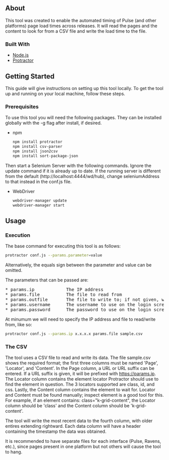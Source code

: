 ## About

This tool was created to enable the automated timing of Pulse (and other platforms) page load times across releases. It will read the pages and the content to look for from a CSV file and write the load time to the file.

### Built With

* [Node.js](https://nodejs.org/en/)
* [Protractor](http://www.protractortest.org/#/)

## Getting Started

This guide will give instructions on setting up this tool locally. To get the tool up and running on your local machine, follow these steps.

### Prerequisites

To use this tool you will need the following packages. They can be installed globally with the -g flag after install, if desired.
* npm
  ```sh
  npm install protractor
  npm install csv-parser
  npm install json2csv
  npm install sort-package-json
  ```

Then start a Selenium Server with the following commands. Ignore the update command if it is already up to date. If the running server is different from the default (http://localhost:4444/wd/hub), change seleniumAddress to that instead in the conf.js file.
* WebDriver
  ```sh
  webdriver-manager update
  webdriver-manager start
  ```

## Usage

### Execution
The base command for executing this tool is as follows:
```sh
protractor conf.js --params.parameter=value
```
Alternatively, the equals sign between the parameter and value can be omitted.

The parameters that can be passed are:
<pre>
* params.ip            The IP address
* params.file          The file to read from
* params.outfile       The file to write to; if not given, will write to the input file
* params.username      The username to use on the login screen; default is admin
* params.password      The password to use on the login screen; default is admin
</pre>

At minumum we will need to specify the IP address and file to read/write from, like so:

```sh
protractor conf.js --params.ip x.x.x.x params.file sample.csv
```

### The CSV
The tool uses a CSV file to read and write its data. The file sample.csv shows the required format; the first three columns must be named 'Page', 'Locator', and 'Content'. In the Page column, a URL or URL suffix can be entered. If a URL suffix is given, it will be prefixed with https://params.ip. The Locator column contains the element locator Protractor should use to find the element in question. The 3 locators supported are class, id, and css. Lastly, the Content column contains the element to wait for. Locator and Content must be found manually; inspect element is a good tool for this. For example, if an element contains: class="k-grid-content", the Locator column should be 'class' and the Content column should be 'k-grid-content'.

The tool will write the most recent data to the fourth column, with older entires extending rightward. Each data column will have a header containing the timestamp the data was obtained.

It is recommended to have separate files for each interface (Pulse, Ravens, etc.), since pages present in one platform but not others will cause the tool to hang.
